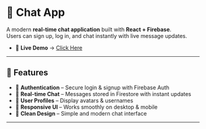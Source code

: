 # 💬 Chat App

A modern **real-time chat application** built with **React + Firebase**.  
Users can sign up, log in, and chat instantly with live message updates.  

- 🚀 **Live Demo** → [Click Here](https://react-xyzo.vercel.app/iphone)  


---

## 🚀 Features
- 🔐 **Authentication** – Secure login & signup with Firebase Auth  
- 💬 **Real-time Chat** – Messages stored in Firestore with instant updates  
- 👤 **User Profiles** – Display avatars & usernames  
- 📱 **Responsive UI** – Works smoothly on desktop & mobile  
- 🎨 **Clean Design** – Simple and modern chat interface  

---

